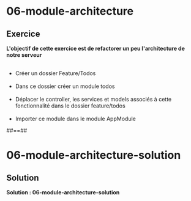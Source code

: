 <!-- .slide: class="exercice" -->
# 06-module-architecture
## Exercice

**L'objectif de cette exercice est de refactorer un peu l'architecture de notre serveur** <br><br>

- Créer un dossier Feature/Todos <br><br>
- Dans ce dossier créer un module todos <br><br>
- Déplacer le controller, les services et models associés à cette fonctionnalité dans le dossier feature/todos <br><br>
- Importer ce module dans le module AppModule

##==##

<!-- .slide: class="exercice" -->
# 06-module-architecture-solution
## Solution

**Solution : 06-module-architecture-solution**
<!-- .element: class="full-center" -->
